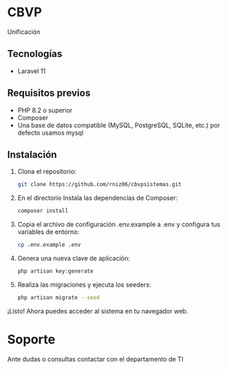 # CBVP

Unificación

## Tecnologías
- Laravel 11

## Requisitos previos

- PHP 8.2 o superior
- Composer
- Una base de datos compatible (MySQL, PostgreSQL, SQLite, etc.) por defecto usamos mysql

## Instalación

1. Clona el repositorio:

    ```bash
    git clone https://github.com/rniz06/cbvpsistemas.git
    ```

2. En el directorio Instala las dependencias de Composer:
    ```bash
    composer install
    ```

3. Copia el archivo de configuración .env.example a .env y configura tus variables de entorno:
    ```bash
    cp .env.example .env
    ```

4. Genera una nueva clave de aplicación:
    ```bash
    php artisan key:generate
    ```

5. Realiza las migraciones y ejecuta los seeders:
    ```bash
    php artisan migrate --seed
    ```

¡Listo! Ahora puedes acceder al sistema en tu navegador web.

# Soporte

Ante dudas o consultas contactar con el departamento de TI